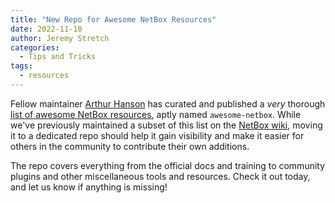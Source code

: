 ```yaml
---
title: "New Repo for Awesome NetBox Resources"
date: 2022-11-10
author: Jeremy Stretch
categories:
  - Tips and Tricks
tags:
  - resources
---
```

Fellow maintainer [Arthur Hanson](https://github.com/arthanson) has curated and published a _very_ thorough [list of awesome NetBox resources](https://github.com/netbox-community/awesome-netbox), aptly named `awesome-netbox`. While we've previously maintained a subset of this list on the [NetBox wiki](https://github.com/netbox-community/netbox/wiki), moving it to a dedicated repo should help it gain visibility and make it easier for others in the community to contribute their own additions.

The repo covers everything from the official docs and training to community plugins and other miscellaneous tools and resources. Check it out today, and let us know if anything is missing!

